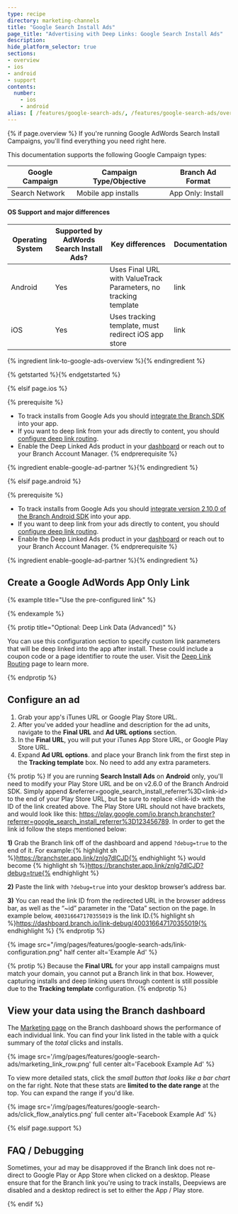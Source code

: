 ```yaml
---
type: recipe
directory: marketing-channels
title: "Google Search Install Ads"
page_title: "Advertising with Deep Links: Google Search Install Ads"
description:
hide_platform_selector: true
sections:
- overview
- ios
- android
- support
contents:
  number:
    - ios
    - android
alias: [ /features/google-search-ads/, /features/google-search-ads/overview/, /features/google-search-ads/guide/, /features/google-search-ads/support/ ]
---
```


{% if page.overview %}
If you're running Google AdWords Search Install Campaigns, you'll find everything you need right here.

This documentation supports the following Google Campaign types:

Google Campaign | Campaign Type/Objective | Branch Ad Format
--- | --- | ---
Search Network | Mobile app installs | App Only: Install 

#### OS Support and major differences

Operating System | Supported by AdWords Search Install Ads? | Key differences | Documentation
--- | --- | --- | ---
Android | Yes | Uses Final URL with ValueTrack Parameters, no tracking template | link
iOS | Yes | Uses tracking template, must redirect iOS app store | link

{% ingredient link-to-google-ads-overview %}{% endingredient %}

{% getstarted %}{% endgetstarted %}

{% elsif page.ios %}

{% prerequisite %}
- To track installs from Google Ads you should [integrate the Branch SDK]({{base.url}}/getting-started/sdk-integration-guide) into your app.
- If you want to deep link from your ads directly to content, you should [configure deep link routing]({{base.url}}/getting-started/deep-link-routing).
- Enable the Deep Linked Ads product in your [dashboard](https://dashboard.branch.io/ads) or reach out to your Branch Account Manager.
{% endprerequisite %}

{% ingredient enable-google-ad-partner %}{% endingredient %}

{% elsif page.android %}

{% prerequisite %}
- To track installs from Google Ads you should [integrate version 2.10.0 of the Branch Android SDK]({{base.url}}/getting-started/sdk-integration-guide/android) into your app.
- If you want to deep link from your ads directly to content, you should [configure deep link routing]({{base.url}}/getting-started/deep-link-routing).
- Enable the Deep Linked Ads product in your [dashboard](https://dashboard.branch.io/ads) or reach out to your Branch Account Manager.
{% endprerequisite %}

{% ingredient enable-google-ad-partner %}{% endingredient %}

## Create a Google AdWords App Only Link

{% example title="Use the pre-configured link" %}



{% endexample %}

{% protip title="Optional: Deep Link Data (Advanced)" %}

You can use this configuration section to specify custom link parameters that will be deep linked into the app after install. These could include a coupon code or a page identifier to route the user. Visit the [Deep Link Routing]({{base.url}}/getting-started/deep-link-routing) page to learn more.

{% endprotip %}

## Configure an ad

1. Grab your app's iTunes URL or Google Play Store URL.
1. After you've added your headline and description for the ad units, navigate to the **Final URL** and **Ad URL options** section.
1. In the **Final URL**, you will put your iTunes App Store URL, or Google Play Store URL.
1. Expand **Ad URL options**. and place your Branch link from the first step in the **Tracking template** box. No need to add any extra parameters.

{% protip %}
If you are running **Search Install Ads** on **Android** only, you'll need to modify your Play Store URL and be on v2.6.0 of the Branch Android SDK. Simply append &referrer=google_search_install_referrer%3D\<link-id\> to the end of your Play Store URL, but be sure to replace \<link-id\> with the ID of the link created above. The Play Store URL should not have brackets, and would look like this: https://play.google.com/io.branch.branchster?referrer=google_search_install_referrer%3D123456789. In order to get the link id follow the steps mentioned below:
	
**1)** Grab the Branch link off of the dashboard and append `?debug=true` to the end of it. For example:{% highlight sh %}https://branchster.app.link/znlg7dlCJD{% endhighlight %} would become {% highlight sh %}https://branchster.app.link/znlg7dlCJD?debug=true{% endhighlight %}

**2)** Paste the link with `?debug=true` into your desktop browser’s address bar.

**3)** You can read the link ID from the redirected URL in the browser address bar, as well as the “~id” parameter in the “Data” section on the page. In example below, `400316647170355019` is the link ID.{% highlight sh %}https://dashboard.branch.io/link-debug/400316647170355019{% endhighlight %}
{% endprotip %}

{% image src="/img/pages/features/google-search-ads/link-configuration.png" half center alt='Example Ad' %}

{% protip %}
Because the **Final URL** for your app install campaigns must match your domain, you cannot put a Branch link in that box. However, capturing installs and deep linking users through content is still possible due to the **Tracking template** configuration.
{% endprotip %}

## View your data using the Branch dashboard

The [Marketing page](https://dashboard.branch.io/#/marketing) on the Branch dashboard shows the performance of each individual link. You can find your link listed in the table with a quick summary of the _total_ clicks and installs.

{% image src='/img/pages/features/google-search-ads/marketing_link_row.png' full center alt='Facebook Example Ad' %}

To view more detailed stats, click the _small button that looks like a bar chart_ on the far right. Note that these stats are **limited to the date range** at the top. You can expand the range if you'd like.

{% image src='/img/pages/features/google-search-ads/click_flow_analytics.png' full center alt='Facebook Example Ad' %}

{% elsif page.support %}

## FAQ / Debugging

Sometimes, your ad may be disapproved if the Branch link does not re-direct to Google Play or App Store when clicked on a desktop. Please ensure that for the Branch link you're using to track installs, Deepviews are disabled and a desktop redirect is set to either the App / Play store.

{% endif %}
